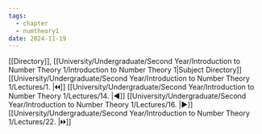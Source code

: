 ```yaml
---
tags:
  - chapter
  - numtheory1
date: 2024-11-19
---
```

[[Directory]], [[University/Undergraduate/Second Year/Introduction to Number Theory 1/Introduction to Number Theory 1|Subject Directory]]
[[University/Undergraduate/Second Year/Introduction to Number Theory 1/Lectures/1. |🞀🞀]] [[University/Undergraduate/Second Year/Introduction to Number Theory 1/Lectures/14. |◀]] [[University/Undergraduate/Second Year/Introduction to Number Theory 1/Lectures/16. |▶]] [[University/Undergraduate/Second Year/Introduction to Number Theory 1/Lectures/22. |🞂🞂]]
# 
## 
### 